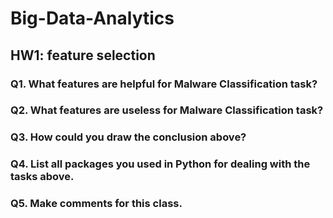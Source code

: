 # Big-Data-Analytics
## HW1: feature selection

### Q1. What features are helpful for Malware Classification task?

### Q2. What features are useless for Malware Classification task?

### Q3. How could you draw the conclusion above?

### Q4. List all packages you used in Python for dealing with the tasks above.

### Q5. Make comments for this class.
